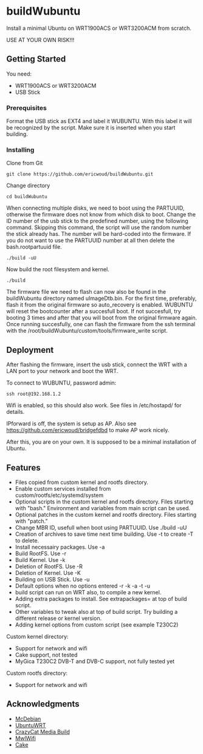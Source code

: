 # buildWubuntu

Install a minimal Ubuntu on WRT1900ACS or WRT3200ACM from scratch. 

USE AT YOUR OWN RISK!!!

## Getting Started

You need:

  - WRT1900ACS or WRT3200ACM
  - USB Stick

### Prerequisites

Format the USB stick as EXT4 and label it WUBUNTU. With this label it will be recognized by the script. Make sure it is inserted when you start building.

### Installing


Clone from Git

```
git clone https://github.com/ericwoud/buildWubuntu.git
```

Change directory

```
cd buildWubuntu
```

When connecting multiple disks, we need to boot using the PARTUUID, otherwise the firmware does not know from which disk to boot. Change the ID number of the usb stick to the predefined number, using the following command. Skipping this command, the script will use the random number the stick already has. The number will be hard-coded into the firmware. If you do not want to use the PARTUUID number at all then delete the bash.rootpartuuid file.

```
./build -uU
```

Now build the root filesystem and kernel.

```
./build
```

The firmware file we need to flash can now also be found in the buildWubuntu directory named uImageDtb.bin. For the first time, preferably, flash it from the original firmware so auto_recovery is enabled. WUBUNTU will reset the bootcounter after a succesfull boot. If not succesfull, try booting 3 times and after that you will boot from the original firmware again.
Once running succesfully, one can flash the firmware from the ssh terminal with the /root/buildWubuntu/custom/tools/firmware_write script.


## Deployment

After flashing the firmware, insert the usb stick, connect the WRT with a LAN port to your network and boot the WRT.

To connect to WUBUNTU, password admin:

```
ssh root@192.168.1.2
```

Wifi is enabled, so this should also work. See files in /etc/hostapd/ for details.

IPforward is off, the system is setup as AP. Also see https://github.com/ericwoud/bridgefdbd to make AP work nicely.

After this, you are on your own. It is supposed to be a minimal installation of Ubuntu.


## Features

* Files copied from custom kernel and rootfs directory.
* Enable custom services installed from custom/rootfs/etc/systemd/system
* Optional scripts in the custom kernel and rootfs directory. Files starting with "bash." 
  Environment and variables from main script can be used.
* Optional patches in the custom kernel and rootfs directory. Files starting with "patch."
* Change MBR ID, usefull when boot using PARTUUID. Use ./build -uU
* Creation of archives to save time next time building. Use -t to create -T to delete.
* Install necessairy packages. Use -a
* Build RootFS. Use -r
* Build Kernel. Use -k
* Deletion of RootFS. Use -R
* Deletion of Kernel. Use -K
* Building on USB Stick. Use -u
* Default options when no options entered -r -k -a -t -u
* build script can run on WRT also, to compile a new kernel.
* Adding extra packages to install. See extrapackages= at top of build script.
* Other variables to tweak also at top of build script. Try building a different release or kernel version.
* Adding kernel options from custom script (see example T230C2)

Custom kernel directory:

* Support for network and wifi
* Cake support, not tested
* MyGica T230C2 DVB-T and DVB-C support, not fully tested yet

Custom rootfs directory:

* Support for network and wifi


## Acknowledgments

* [McDebian](https://github.com/Chadster766/McDebian)
* [UbuntuWRT](https://github.com/cilix-lab/ubuntu-wrt)
* [CrazyCat Media Build](https://github.com/crazycat69/linux_media)
* [MwlWifi](https://github.com/kaloz/mwlwifi)
* [Cake](https://github.com/dtaht/sch_cake)


